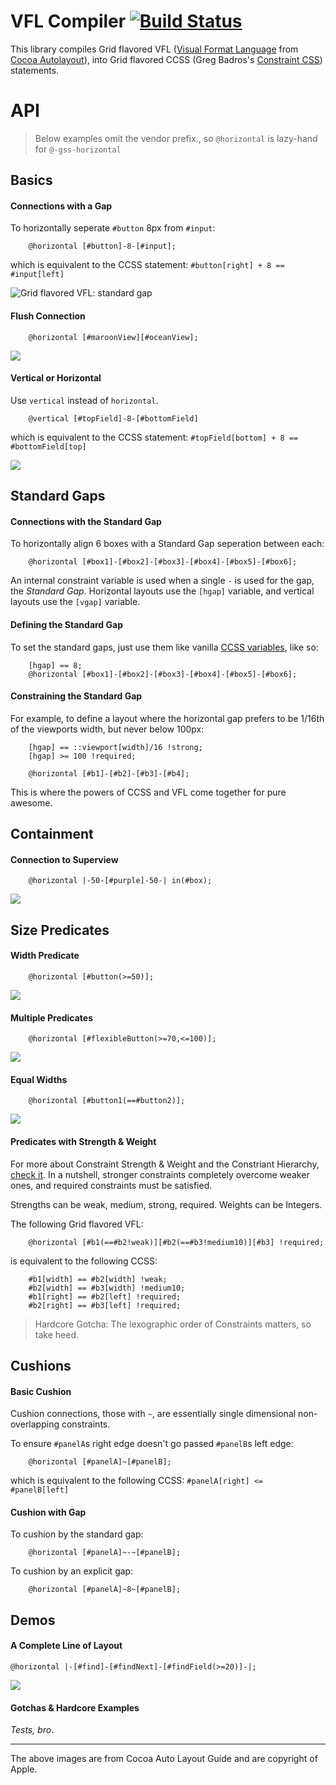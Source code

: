 VFL Compiler [![Build Status](https://travis-ci.org/the-gss/vfl-compiler.png?branch=master)](https://travis-ci.org/the-gss/vfl-compiler)
=============

This library compiles Grid flavored VFL ([Visual Format Language](http://developer.apple.com/library/ios/#documentation/UserExperience/Conceptual/AutolayoutPG/Articles/formatLanguage.html) from [Cocoa Autolayout](http://developer.apple.com/library/ios/#documentation/UserExperience/Conceptual/AutolayoutPG/Articles/formatLanguage.html)), into Grid flavored CCSS (Greg Badros's [Constraint CSS](http://citeseer.ist.psu.edu/viewdoc/summary?doi=10.1.1.101.4819)) statements.


# API

> Below examples omit the vendor prefix., so `@horizontal` is lazy-hand for `@-gss-horizontal`

## Basics

#### Connections with a Gap

To horizontally seperate `#button` 8px from `#input`:

```
    @horizontal [#button]-8-[#input];
```

which is equivalent to the CCSS statement: `#button[right] + 8 == #input[left]`

![Grid flavored VFL: standard gap](http://developer.apple.com/library/ios/documentation/UserExperience/Conceptual/AutolayoutPG/Art/standardSpace.png)

#### Flush Connection

```
    @horizontal [#maroonView][#oceanView];
```

![](http://developer.apple.com/library/ios/documentation/UserExperience/Conceptual/AutolayoutPG/Art/flushViews.png)

#### Vertical or Horizontal

Use `vertical` instead of `horizontal`.

```
    @vertical [#topField]-8-[#bottomField]
```

which is equivalent to the CCSS statement: `#topField[bottom] + 8 == #bottomField[top]`

![](http://developer.apple.com/library/ios/documentation/UserExperience/Conceptual/AutolayoutPG/Art/verticalLayout.png)

## Standard Gaps

#### Connections with the Standard Gap

To horizontally align 6 boxes with a Standard Gap seperation between each:

```
    @horizontal [#box1]-[#box2]-[#box3]-[#box4]-[#box5]-[#box6];
```

An internal constraint variable is used when a single `-` is used for the gap, the *Standard Gap*.  Horizontal layouts use the `[hgap]` variable, and vertical layouts use the `[vgap]` variable.

#### Defining the Standard Gap

To set the standard gaps, just use them like vanilla [CCSS variables](), like so:

```
    [hgap] == 8;
    @horizontal [#box1]-[#box2]-[#box3]-[#box4]-[#box5]-[#box6];
```

#### Constraining the Standard Gap

For example, to define a layout where the horizontal gap prefers to be 1/16th of the viewports width, but never below 100px:

```
    [hgap] == ::viewport[width]/16 !strong;
    [hgap] >= 100 !required;

    @horizontal [#b1]-[#b2]-[#b3]-[#b4];
```

This is where the powers of CCSS and VFL come together for pure awesome.

## Containment

#### Connection to Superview

```
    @horizontal |-50-[#purple]-50-| in(#box);
```

![](http://developer.apple.com/library/ios/documentation/UserExperience/Conceptual/AutolayoutPG/Art/connectionToSuperview.png)

## Size Predicates

#### Width Predicate

```
    @horizontal [#button(>=50)];
```

![](http://developer.apple.com/library/ios/documentation/UserExperience/Conceptual/AutolayoutPG/Art/widthConstraint.png)

#### Multiple Predicates

```
    @horizontal [#flexibleButton(>=70,<=100)];
```

![](http://developer.apple.com/library/ios/documentation/UserExperience/Conceptual/AutolayoutPG/Art/multiplePredicates.png)

#### Equal Widths

```
    @horizontal [#button1(==#button2)];
```

![](http://developer.apple.com/library/ios/documentation/UserExperience/Conceptual/AutolayoutPG/Art/equalWidths.png)

#### Predicates with Strength & Weight

For more about Constraint Strength & Weight and the Constriant Hierarchy, [check it]().  In a nutshell, stronger constraints completely overcome weaker ones, and required constraints must be satisfied.

Strengths can be weak, medium, strong, required.  Weights can be Integers.

The following Grid flavored VFL:

```
    @horizontal [#b1(==#b2!weak)][#b2(==#b3!medium10)][#b3] !required;
```

is equivalent to the following CCSS:

```
    #b1[width] == #b2[width] !weak;
    #b2[width] == #b3[width] !medium10;
    #b1[right] == #b2[left] !required;
    #b2[right] == #b3[left] !required;
```

> Hardcore Gotcha: The lexographic order of Constraints matters, so take heed.

## Cushions

#### Basic Cushion

Cushion connections, those with `~`, are essentially single dimensional non-overlapping constraints.

To ensure `#panelA`s right edge doesn't go passed `#panelB`s left edge:

```
    @horizontal [#panelA]~[#panelB];
```

which is equivalent to the following CCSS: `#panelA[right] <= #panelB[left]`

#### Cushion with Gap

To cushion by the standard gap:

```
    @horizontal [#panelA]~-~[#panelB];
```

To cushion by an explicit gap:

```
    @horizontal [#panelA]~8~[#panelB];
```

## Demos

#### A Complete Line of Layout

```
@horizontal |-[#find]-[#findNext]-[#findField(>=20)]-|;
```

![](http://developer.apple.com/library/ios/documentation/UserExperience/Conceptual/AutolayoutPG/Art/completeLayout.png)


#### Gotchas & Hardcore Examples

*Tests, bro*.  

----------------------

The above images are from Cocoa Auto Layout Guide and are copyright of Apple.

